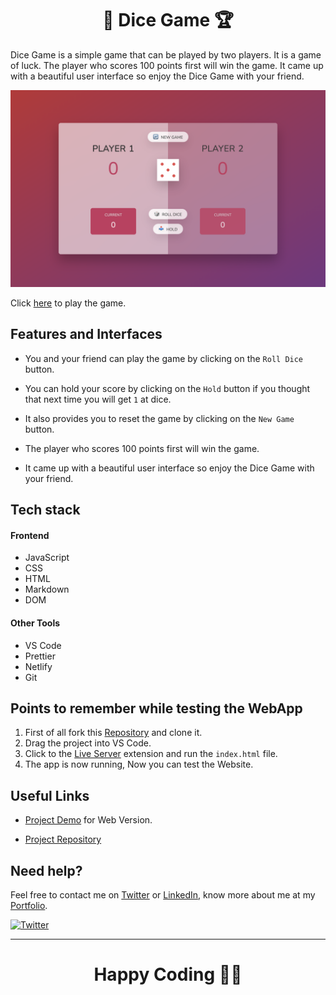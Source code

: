 <h1 align="center">🎲 Dice Game 🏆</h1>

Dice Game is a simple game that can be played by two players. It is a game of luck. The player who scores 100 points first will win the game. It came up with a beautiful user interface so enjoy the Dice Game with your friend.

<p align="center">  
<img src="./images/hero.png"/>  
</p>

Click [here](https://rajeev-dice-game.netlify.app/) to play the game.

## Features and Interfaces

- You and your friend can play the game by clicking on the `Roll Dice` button.

- You can hold your score by clicking on the `Hold` button if you thought that next time you will get `1` at dice.

- It also provides you to reset the game by clicking on the `New Game` button.

- The player who scores 100 points first will win the game.

- It came up with a beautiful user interface so enjoy the Dice Game with your friend.

## Tech stack

#### Frontend

- JavaScript
- CSS
- HTML
- Markdown
- DOM

#### Other Tools

- VS Code
- Prettier
- Netlify
- Git

## Points to remember while testing the WebApp

1. First of all fork this [Repository](https://github.com/beRajeevKumar/Dice-Game.git) and clone it.
2. Drag the project into VS Code.
3. Click to the [Live Server](https://marketplace.visualstudio.com/items?itemName=ritwickdey.LiveServer) extension and run the `index.html` file.
4. The app is now running, Now you can test the Website.

## Useful Links

- [Project Demo](https://rajeev-dice-game.netlify.app/) for Web Version.

- [Project Repository](https://github.com/beRajeevKumar/Dice-Game.git)

## Need help?

Feel free to contact me on [Twitter](https://twitter.com/be_rajeevkumar) or [LinkedIn](https://www.linkedin.com/in/berajeevkumar/), know more about me at my [Portfolio](https://iamrajeev.me).

[![Twitter](https://img.shields.io/badge/Twitter-follow-blue.svg?logo=twitter&logoColor=white)](https://twitter.com/be_rajeevkumar)

<hr>

<h1 align=center>Happy Coding 👨‍💻</h1>

